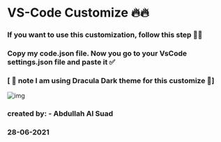 # VS-Code Customize 🔥🔥
### If you want to use this customization, follow this step 🔽🔽 <br/> 
### Copy my code.json file. Now you go to your VsCode settings.json file and paste it ✅

### [ 🛑 note I am using Dracula Dark theme for this customize 🛑]

![img](https://raw.githubusercontent.com/abdullahalsuad/VS-Code-Customize/main/Capture.JPG)

### created by: - Abdullah Al Suad
### 28-06-2021 
